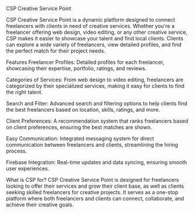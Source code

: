 CSP Creative Service Point



CSP Creative Service Point is a dynamic platform designed to connect freelancers with clients in need of creative services. Whether you're a freelancer offering web design, video editing, or any other creative service, CSP makes it easier to showcase your talent and find local clients. Clients can explore a wide variety of freelancers, view detailed profiles, and find the perfect match for their project needs.

Features
Freelancer Profiles: Detailed profiles for each freelancer, showcasing their expertise, portfolio, ratings, and reviews.

Categories of Services: From web design to video editing, freelancers are categorized by their specialized services, making it easy for clients to find the right talent.

Search and Filter: Advanced search and filtering options to help clients find the best freelancers based on location, skills, ratings, and more.

Client Preferences: A recommendation system that ranks freelancers based on client preferences, ensuring the best matches are shown.

Easy Communication: Integrated messaging system for direct communication between freelancers and clients, streamlining the hiring process.

Firebase Integration: Real-time updates and data syncing, ensuring smooth user experiences.

What is CSP for?
CSP Creative Service Point is designed for freelancers looking to offer their services and grow their client base, as well as clients seeking skilled freelancers for creative projects. It serves as a one-stop platform where both freelancers and clients can connect, collaborate, and achieve their creative goals.





